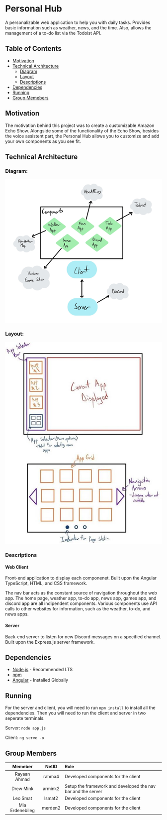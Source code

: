 # Personal Hub

A personalizable web application to help you with daily tasks. Provides basic information such as weather, news, and the time. Also, allows the management of a to-do list via the Todoist API.

## Table of Contents
* [Motivation](#motivation)
* [Technical Architecture](#technical-architecture)
  * [Diagram](#diagram)
  * [Layout](#layout)
  * [Descriptions](#descriptions)
* [Dependencies](#dependencies)
* [Running](#running)
* [Group Memebers](#group-members)

## Motivation

The motivation behind this project was to create a customizable Amazon Echo Show. Alongside some of the functionality of the Echo Show, besides the voice assistent part, the Personal Hub allows you to customize and add your own components as you see fit.

## Technical Architecture

### Diagram:

![Diagram](/client/src/assets/diagrams/TechArch.jpg)

### Layout:

![Layout](/client/src/assets/diagrams/Layout.jpg)

### Descriptions

#### Web Client

Front-end application to display each componenet. Built upon the Angular TypeScript, HTML, and CSS framework.

The nav bar acts as the constant source of navigation throughout the web app. The home page, weather app, to-do app, news app, games app, and discord app are all indipendent components. Various components use API calls to other websites for information, such as the weather, to-do, and news apps.

#### Server

Back-end server to listen for new Discord messages on a specified channel. Built upon the Express.js server framework.

## Dependencies

- [Node.js](https://nodejs.org) - Recommended LTS
- [npm](https://www.npmjs.com)
- [Angular](https://angular.io) - Installed Globally

## Running

For the server and client, you will need to run `npm install` to install all the dependencies. Then you will need to run the client and server in two seperate terminals.

Server: `node app.js`

Client: `ng serve -o`

## Group Members

| Memeber         | NetID   | Role                                                         |
| :-------------: | :-----: | :----------------------------------------------------------- |
| Rayaan Ahmad    | rahma4  | Developed components for the client                          |
| Drew Mink       | armink2 | Setup the framework and developed the nav bar and the server |
| Leo Smat        | lsmat2  | Developed components for the client                          |
| Mia Erdenebileg | merden2 | Developed components for the client                          |